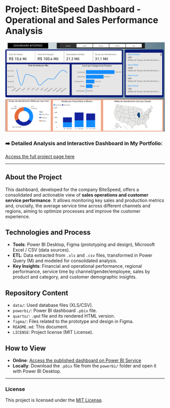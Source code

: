 # Project: BiteSpeed Dashboard - Operational and Sales Performance Analysis

![Dashboard Thumbnail](Quarto/capa.png)

### ➡️ Detailed Analysis and Interactive Dashboard in My Portfolio:
[Access the full project page here](https://ferreiragabrielw.github.io/portfolio-gabriel/projetos/Dashboards/3DashboardBiteSpeed/Projeto3DA.html)

---

## About the Project

This dashboard, developed for the company BiteSpeed, offers a consolidated and actionable view of **sales operations and customer service performance**. It allows monitoring key sales and production metrics and, crucially, the average service time across different channels and regions, aiming to optimize processes and improve the customer experience.

## Technologies and Process

*   **Tools**: Power BI Desktop, Figma (prototyping and design), Microsoft Excel / CSV (data sources).
*   **ETL**: Data extracted from `.xls` and `.csv` files, transformed in Power Query (M) and modeled for consolidated analysis.
*   **Key Insights**: Financial and operational performance, regional performance, service time by channel/gender/employee, sales by product and category, and customer demographic insights.

## Repository Content

*   `data/`: Used database files (XLS/CSV).
*   `powerbi/`: Power BI dashboard `.pbix` file.
*   `quarto/`: `.qmd` file and its rendered HTML version.
*   `figma/`: Files related to the prototype and design in Figma.
*   `README.md`: This document.
*   `LICENSE`: Project license (MIT License).

## How to View

*   **Online**: [Access the published dashboard on Power BI Service](https://app.powerbi.com/groups/me/reports/3fd60242-5e84-4e13-a6e4-8c12c5b021cc/ReportSection?experience=power-bi)
*   **Locally**: Download the `.pbix` file from the `powerbi/` folder and open it with Power BI Desktop.

---

### License

This project is licensed under the [MIT License](LICENSE).
